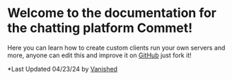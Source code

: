 # Welcome to the documentation for the chatting platform Commet!

Here you can learn how to create custom clients run your own servers and more, anyone can edit this and improve it on [GitHub](https://github.com/Commettt/Docs) just fork it!

*Last Updated 04/23/24 by [Vanished](https://github.com/v4nished)
